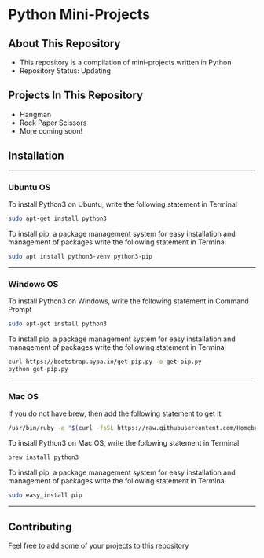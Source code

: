 # Python Mini-Projects
 
## About This Repository

* This repository is a compilation of mini-projects written in Python
* Repository Status: Updating

## Projects In This Repository

* Hangman
* Rock Paper Scissors
* More coming soon!

## Installation

---

### Ubuntu OS

To install Python3 on Ubuntu, write the following statement in Terminal
```bash
sudo apt-get install python3
```
To install pip, a package management system for easy installation and management of packages write the following statement in Terminal
```bash
sudo apt install python3-venv python3-pip
```
---

### Windows OS

To install Python3 on Windows, write the following statement in Command Prompt
```bash
sudo apt-get install python3
```
To install pip, a package management system for easy installation and management of packages write the following statement in Terminal
```bash
curl https://bootstrap.pypa.io/get-pip.py -o get-pip.py
python get-pip.py
```
---

### Mac OS

If you do not have brew, then add the following statement to get it
```bash
/usr/bin/ruby -e "$(curl -fsSL https://raw.githubusercontent.com/Homebrew/install/master/install)"
```
To install Python3 on Mac OS, write the following statement in Terminal
```bash
brew install python3
```
To install pip, a package management system for easy installation and management of packages write the following statement in Terminal
```bash
sudo easy_install pip
```
---

## Contributing

Feel free to add some of your projects to this repository
